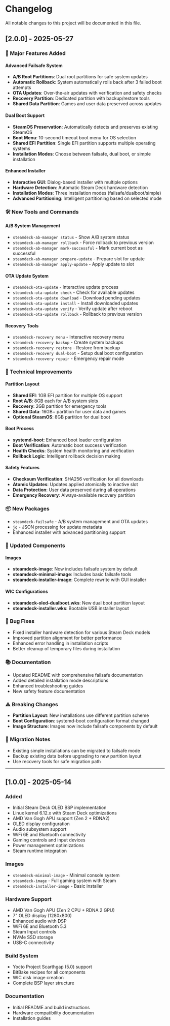 # Changelog

All notable changes to this project will be documented in this file.

## [2.0.0] - 2025-05-27

### 🚀 Major Features Added

#### Advanced Failsafe System

- **A/B Root Partitions**: Dual root partitions for safe system updates
- **Automatic Rollback**: System automatically rolls back after 3 failed boot attempts
- **OTA Updates**: Over-the-air updates with verification and safety checks
- **Recovery Partition**: Dedicated partition with backup/restore tools
- **Shared Data Partition**: Games and user data preserved across updates

#### Dual Boot Support

- **SteamOS Preservation**: Automatically detects and preserves existing SteamOS
- **Boot Menu**: 10-second timeout boot menu for OS selection
- **Shared EFI Partition**: Single EFI partition supports multiple operating systems
- **Installation Modes**: Choose between failsafe, dual boot, or simple installation

#### Enhanced Installer

- **Interactive GUI**: Dialog-based installer with multiple options
- **Hardware Detection**: Automatic Steam Deck hardware detection
- **Installation Modes**: Three installation modes (failsafe/dualboot/simple)
- **Advanced Partitioning**: Intelligent partitioning based on selected mode

### 🛠️ New Tools and Commands

#### A/B System Management

- `steamdeck-ab-manager status` - Show A/B system status
- `steamdeck-ab-manager rollback` - Force rollback to previous version
- `steamdeck-ab-manager mark-successful` - Mark current boot as successful
- `steamdeck-ab-manager prepare-update` - Prepare slot for update
- `steamdeck-ab-manager apply-update` - Apply update to slot

#### OTA Update System

- `steamdeck-ota-update` - Interactive update process
- `steamdeck-ota-update check` - Check for available updates
- `steamdeck-ota-update download` - Download pending updates
- `steamdeck-ota-update install` - Install downloaded updates
- `steamdeck-ota-update verify` - Verify update after reboot
- `steamdeck-ota-update rollback` - Rollback to previous version

#### Recovery Tools

- `steamdeck-recovery menu` - Interactive recovery menu
- `steamdeck-recovery backup` - Create system backups
- `steamdeck-recovery restore` - Restore from backup
- `steamdeck-recovery dual-boot` - Setup dual boot configuration
- `steamdeck-recovery repair` - Emergency repair mode

### 🔧 Technical Improvements

#### Partition Layout

- **Shared EFI**: 1GB EFI partition for multiple OS support
- **Root A/B**: 8GB each for A/B system slots
- **Recovery**: 2GB partition for emergency tools
- **Shared Data**: 16GB+ partition for user data and games
- **Optional SteamOS**: 8GB partition for dual boot

#### Boot Process

- **systemd-boot**: Enhanced boot loader configuration
- **Boot Verification**: Automatic boot success verification
- **Health Checks**: System health monitoring and verification
- **Rollback Logic**: Intelligent rollback decision making

#### Safety Features

- **Checksum Verification**: SHA256 verification for all downloads
- **Atomic Updates**: Updates applied atomically to inactive slot
- **Data Protection**: User data preserved during all operations
- **Emergency Recovery**: Always-available recovery partition

### 📦 New Packages

- `steamdeck-failsafe` - A/B system management and OTA updates
- `jq` - JSON processing for update metadata
- Enhanced installer with advanced partitioning support

### 🔄 Updated Components

#### Images

- **steamdeck-image**: Now includes failsafe system by default
- **steamdeck-minimal-image**: Includes basic failsafe tools
- **steamdeck-installer-image**: Complete rewrite with GUI installer

#### WIC Configurations

- **steamdeck-oled-dualboot.wks**: New dual boot partition layout
- **steamdeck-installer.wks**: Bootable USB installer layout

### 🐛 Bug Fixes

- Fixed installer hardware detection for various Steam Deck models
- Improved partition alignment for better performance
- Enhanced error handling in installation scripts
- Better cleanup of temporary files during installation

### 📚 Documentation

- Updated README with comprehensive failsafe documentation
- Added detailed installation mode descriptions
- Enhanced troubleshooting guides
- New safety feature documentation

### ⚠️ Breaking Changes

- **Partition Layout**: New installations use different partition scheme
- **Boot Configuration**: systemd-boot configuration format changed
- **Image Structure**: Images now include failsafe components by default

### 🔄 Migration Notes

- Existing simple installations can be migrated to failsafe mode
- Backup existing data before upgrading to new partition layout
- Use recovery tools for safe migration path

---

## [1.0.0] - 2025-05-14

### Added

- Initial Steam Deck OLED BSP implementation
- Linux kernel 6.12.x with Steam Deck optimizations
- AMD Van Gogh APU support (Zen 2 + RDNA2)
- OLED display configuration
- Audio subsystem support
- WiFi 6E and Bluetooth connectivity
- Gaming controls and input devices
- Power management optimizations
- Steam runtime integration

### Images

- `steamdeck-minimal-image` - Minimal console system
- `steamdeck-image` - Full gaming system with Steam
- `steamdeck-installer-image` - Basic installer

### Hardware Support

- AMD Van Gogh APU (Zen 2 CPU + RDNA 2 GPU)
- 7" OLED display (1280x800)
- Enhanced audio with DSP
- WiFi 6E and Bluetooth 5.3
- Steam Input controls
- NVMe SSD storage
- USB-C connectivity

### Build System

- Yocto Project Scarthgap (5.0) support
- BitBake recipes for all components
- WIC disk image creation
- Complete BSP layer structure

### Documentation

- Initial README and build instructions
- Hardware compatibility documentation
- Installation guides
